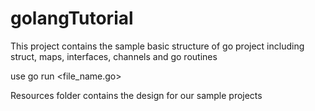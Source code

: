 # golangTutorial
This project contains the sample basic structure of go project including struct, maps, interfaces, channels and go routines

use go run <file_name.go>


Resources folder contains the design for our sample projects